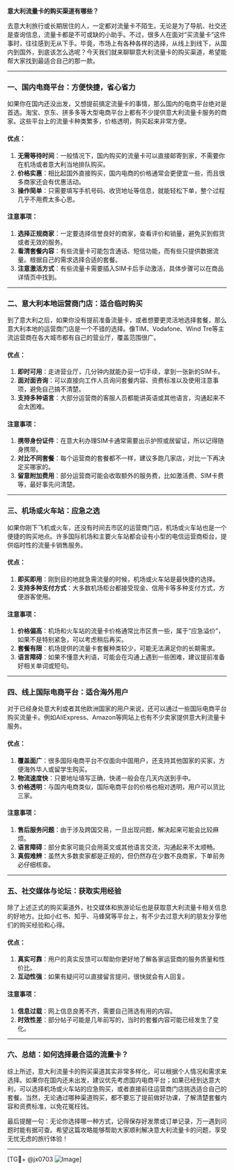 **意大利流量卡的购买渠道有哪些？**

去意大利旅行或长期居住的人，一定都对流量卡不陌生。无论是为了导航、社交还是查询信息，流量卡都是不可或缺的小助手。不过，很多人在面对“买流量卡”这件事时，往往感到无从下手。毕竟，市场上有各种各样的选择，从线上到线下，从国内到国外，到底该怎么选呢？今天我们就来聊聊意大利流量卡的购买渠道，希望能帮大家找到最适合自己的那一款。

---

### 一、国内电商平台：方便快捷，省心省力

如果你在国内还没出发，又想提前搞定流量卡的事情，那么国内的电商平台绝对是首选。淘宝、京东、拼多多等大型电商平台上都有不少提供意大利流量卡服务的商家。这些平台上的流量卡种类繁多，价格透明，购买起来非常方便。

#### 优点：
1. **无需等待时间**：一般情况下，国内购买的流量卡可以直接邮寄到家，不需要你在机场或者意大利当地排队购买。
2. **价格实惠**：相比起国外直接购买，国内电商的价格通常会更便宜一些，而且很多商家还会有优惠活动。
3. **操作简单**：只需要填写手机号码、收货地址等信息，就能轻松下单，整个过程几乎不用费太多心思。

#### 注意事项：
1. **选择正规商家**：一定要选择信誉良好的商家，查看评价和销量，避免买到假货或者无效的服务。
2. **看清套餐内容**：有些流量卡可能包含通话、短信功能，而有些只提供数据流量。根据自己的需求选择合适的套餐。
3. **注意激活方式**：有些流量卡需要插入SIM卡后手动激活，具体步骤可以在商品详情页中找到。

---

### 二、意大利本地运营商门店：适合临时购买

到了意大利之后，如果你没有提前准备流量卡，或者想要更灵活地选择套餐，那么意大利本地的运营商门店是一个不错的选择。像TIM、Vodafone、Wind Tre等主流运营商在各大城市都有自己的营业厅，覆盖范围很广。

#### 优点：
1. **即时可用**：走进营业厅，几分钟内就能办妥一切手续，拿到一张新的SIM卡。
2. **面对面咨询**：可以直接向工作人员询问套餐内容、资费标准以及使用注意事项，避免自己搞不清楚。
3. **支持多种语言**：大部分运营商的客服人员都能讲英语或其他语言，沟通起来不会太困难。

#### 注意事项：
1. **携带身份证件**：在意大利办理SIM卡通常需要出示护照或居留证，所以记得随身携带。
2. **对比不同套餐**：每个运营商的套餐都不一样，建议多跑几家店，对比一下再决定买哪家的。
3. **留意附加费用**：部分运营商可能会收取额外的服务费，比如激活费、SIM卡费等，最好事先问清楚。

---

### 三、机场或火车站：应急之选

如果你刚下飞机或火车，还没有时间去市区的运营商门店，机场或火车站也是一个便捷的购买地点。许多国际机场和主要火车站都会设有小型的电信运营商柜台，提供临时性的流量卡销售服务。

#### 优点：
1. **即买即用**：刚到目的地就急需流量的时候，机场或火车站是最快捷的选择。
2. **支持多种支付方式**：大多数机场柜台都接受现金、信用卡等多种支付方式，方便游客使用。

#### 注意事项：
1. **价格偏高**：机场和火车站的流量卡价格通常比市区贵一些，属于“应急溢价”，如果不是特别紧急，可以考虑稍后再买。
2. **套餐有限**：机场提供的流量卡套餐种类较少，可能无法满足你的长期需求。
3. **语言障碍**：如果不懂意大利语，可能会在沟通上遇到一些困难，建议提前准备好相关单词或短句。

---

### 四、线上国际电商平台：适合海外用户

对于已经身处意大利或者其他欧洲国家的用户来说，还可以通过一些国际电商平台购买流量卡。例如AliExpress、Amazon等网站上也有不少卖家提供意大利流量卡服务。

#### 优点：
1. **覆盖面广**：很多国际电商平台不仅面向中国用户，还支持其他国家的买家，方便海外华人或留学生购买。
2. **物流速度快**：只要地址填写正确，快递一般会在几天内送到手中。
3. **价格透明**：与国内电商类似，国际电商平台的价格也相对透明，用户可以货比三家。

#### 注意事项：
1. **售后服务问题**：由于涉及跨国交易，一旦出现问题，解决起来可能会比较麻烦。
2. **语言障碍**：部分卖家可能只会用英文或其他语言交流，沟通起来不太顺畅。
3. **真假难辨**：虽然大多数卖家都是正规的，但仍然存在少数不良商家，下单前务必仔细核查。

---

### 五、社交媒体与论坛：获取实用经验

除了上述正式的购买渠道外，社交媒体和旅游论坛也是获取意大利流量卡相关信息的好地方。比如小红书、知乎、马蜂窝等平台上，有不少去过意大利的朋友分享他们的购买经验和心得。

#### 优点：
1. **真实可靠**：用户的真实反馈可以帮助你更好地了解各家运营商的服务质量和性价比。
2. **互动性强**：如果有疑问可以直接留言提问，很快就会有人回复。

#### 注意事项：
1. **信息过载**：网上信息良莠不齐，需要自己筛选有用的内容。
2. **时效性差**：部分帖子可能是几年前写的，当时的套餐内容可能已经发生了变化。

---

### 六、总结：如何选择最合适的流量卡？

综上所述，意大利流量卡的购买渠道其实非常多样化，可以根据个人情况和需求来选择。如果你在国内还未出发，建议优先考虑国内电商平台；如果已经到达意大利，可以选择机场或火车站的应急购买，或者直接前往运营商门店挑选适合自己的套餐。当然，无论通过哪种渠道购买，都不要忘了提前做好功课，了解清楚套餐内容和资费标准，以免花冤枉钱。

最后提醒一句：无论你选择哪一种方式，记得保存好发票或订单记录，万一遇到问题时能有据可查。希望这篇攻略能够帮助大家顺利解决意大利流量卡的问题，享受无忧无虑的旅行体验！

---

[TG💪+ @jx0703 ![Image](https://github.com/user-attachments/assets/dbca1d08-cadb-493c-b0ec-ad6f7a83f270)]